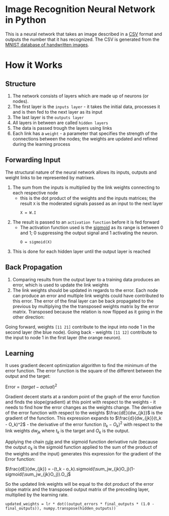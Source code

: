 # Image Recognition Neural Network in Python

This is a neural network that takes an image described in a [CSV](https://en.wikipedia.org/wiki/Comma-separated_values) format and outputs the number that it has recognized. The CSV is generated from the [MNIST database of handwritten images](https://en.wikipedia.org/wiki/MNIST_database).

# How it Works

## Structure

1. The network consists of layers which are made up of neurons (or nodes).
2. The first layer is the `inputs layer` - it takes the initial data, processes it and is then fed to the next layer as its input
3. The last layer is the `outputs layer`
4. All layers in between are called `hidden layers`
4. The data is passed trough the layers using links
5. Each link has a `weight` - a parameter that specifies the strength of the connections between the nodes; the weights are updated and refined during the learning process

## Forwarding Input

The structural nature of the neural network allows its inputs, outputs and weight links to be represented by matrixes.

1. The sum from the inputs is multiplied by the link weights connecting to each respective node
    - this is the dot product of the weights and the inputs matrices; the result `X` is the moderated signals passed as an input to the next layer
        ```
        X = W.I
        ```
2. The result is passed to an `activation function` before it is fed forward
    - The activation function used is the [sigmoid](https://en.wikipedia.org/wiki/Sigmoid_function) as its range is between 0 and 1; 0 suppressing the output signal and 1 activating the neuron.
        ```
        O = sigmoid(X)
        ```
3. This is done for each hidden layer until the output layer is reached

## Back Propagation

1. Comparing results from the output layer to a training data produces an error, which is used to update the link weights
2. The link weights should be updated in regards to the error. Each node can produce an error and multiple link weights could have contributed to this error. The error of the final layer can be back propagated to the previous by multiplying the the transposed weights matrix by the error matrix. Transposed because the relation is now flipped as it going in the other direction:

Going forward, weights `[11 21]` contribute to the input into node 1 in the second layer (the blue node). Going back - weights `[11 12]` contribute to the input to node 1 in the first layer (the orange neuron).

## Learning

It uses gradient decent optimization algorithm to find the minimum of the error function. The error function is the square of the different between the output and the target:

Error = $(target - actual)^2$

Gradient decent starts at a random point of the graph of the error function and finds the slope(gradient) at this point with respect to the weights - it needs to find how the error changes as the weights change. The derivative of the error function with respect to the weights $\frac{dE}{dw_{jk}}$ is the gradient of the function. This expression expands to $\frac{d}{dw_{jk}}(t_k - O_k)^2$ - the derivative of the error function $(t_k - O_k)^2$ with respect to the link weights $dw_{jk}$ where $t_k$ is the target and $O_k$ is the output. 

Applying the chain [rule](https://en.wikipedia.org/wiki/Chain_rule) and the sigmoid function derivative rule (because the output $o_k$ is the sigmoid function applied to the sum of the product of the weights and the input) generates this expression for the gradient of the Error function:

$\frac{dE}{dw_{jk}} = -(t_k - o_k).sigmoid(\sum_jw_{jk}O_j)(1-sigmoid(\sum_jw_{jk}O_j)).O_j$

So the updated link weights will be equal to the dot product of the error slope matrix and the transposed output matrix of the preceding layer, multiplied by the learning rate.

```
updated_weights = lr * dot((output_errors * final_outputs * (1.0 - final_outputs)), numpy.transpose(hidden_outputs))
```